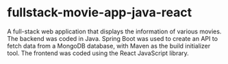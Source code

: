 # fullstack-movie-app-java-react
 A full-stack web application that displays the information of various movies. The backend was coded in Java. Spring Boot was used to create an API to fetch data from a MongoDB database, with Maven as the build initializer tool. The frontend was coded using the React JavaScript library.
